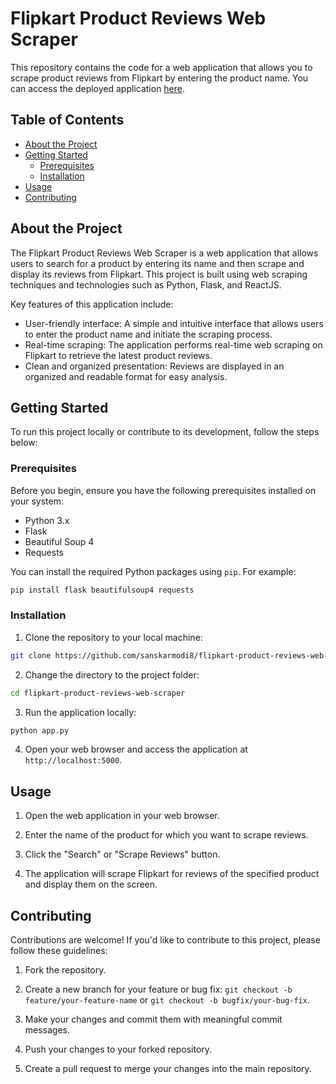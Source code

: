 # Flipkart Product Reviews Web Scraper

This repository contains the code for a web application that allows you to scrape product reviews from Flipkart by entering the product name. You can access the deployed application [here](https://sanskarmodi8.github.io/flipkart-product-reviews-web-scraper/).

## Table of Contents
- [About the Project](#about-the-project)
- [Getting Started](#getting-started)
  - [Prerequisites](#prerequisites)
  - [Installation](#installation)
- [Usage](#usage)
- [Contributing](#contributing)

## About the Project

The Flipkart Product Reviews Web Scraper is a web application that allows users to search for a product by entering its name and then scrape and display its reviews from Flipkart. This project is built using web scraping techniques and technologies such as Python, Flask, and ReactJS.

Key features of this application include:

- User-friendly interface: A simple and intuitive interface that allows users to enter the product name and initiate the scraping process.
- Real-time scraping: The application performs real-time web scraping on Flipkart to retrieve the latest product reviews.
- Clean and organized presentation: Reviews are displayed in an organized and readable format for easy analysis.

## Getting Started

To run this project locally or contribute to its development, follow the steps below:

### Prerequisites

Before you begin, ensure you have the following prerequisites installed on your system:

- Python 3.x
- Flask
- Beautiful Soup 4
- Requests

You can install the required Python packages using `pip`. For example:

```bash
pip install flask beautifulsoup4 requests
```

### Installation

1. Clone the repository to your local machine:

```bash
git clone https://github.com/sanskarmodi8/flipkart-product-reviews-web-scraper.git
```

2. Change the directory to the project folder:

```bash
cd flipkart-product-reviews-web-scraper
```

3. Run the application locally:

```bash
python app.py
```

4. Open your web browser and access the application at `http://localhost:5000`.

## Usage

1. Open the web application in your web browser.

2. Enter the name of the product for which you want to scrape reviews.

3. Click the "Search" or "Scrape Reviews" button.

4. The application will scrape Flipkart for reviews of the specified product and display them on the screen.

## Contributing

Contributions are welcome! If you'd like to contribute to this project, please follow these guidelines:

1. Fork the repository.

2. Create a new branch for your feature or bug fix: `git checkout -b feature/your-feature-name` or `git checkout -b bugfix/your-bug-fix`.

3. Make your changes and commit them with meaningful commit messages.

4. Push your changes to your forked repository.

5. Create a pull request to merge your changes into the main repository.

